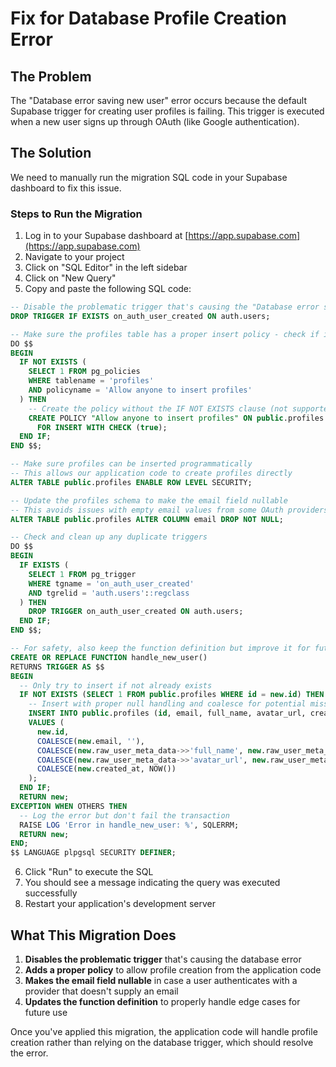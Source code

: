 # Fix for Database Profile Creation Error

## The Problem

The "Database error saving new user" error occurs because the default Supabase trigger for creating user profiles is failing. This trigger is executed when a new user signs up through OAuth (like Google authentication).

## The Solution

We need to manually run the migration SQL code in your Supabase dashboard to fix this issue.

### Steps to Run the Migration

1. Log in to your Supabase dashboard at [https://app.supabase.com](https://app.supabase.com)
2. Navigate to your project
3. Click on "SQL Editor" in the left sidebar
4. Click on "New Query"
5. Copy and paste the following SQL code:

```sql
-- Disable the problematic trigger that's causing the "Database error saving new user" error
DROP TRIGGER IF EXISTS on_auth_user_created ON auth.users;

-- Make sure the profiles table has a proper insert policy - check if it exists first
DO $$
BEGIN
  IF NOT EXISTS (
    SELECT 1 FROM pg_policies
    WHERE tablename = 'profiles'
    AND policyname = 'Allow anyone to insert profiles'
  ) THEN
    -- Create the policy without the IF NOT EXISTS clause (not supported)
    CREATE POLICY "Allow anyone to insert profiles" ON public.profiles
      FOR INSERT WITH CHECK (true);
  END IF;
END $$;

-- Make sure profiles can be inserted programmatically
-- This allows our application code to create profiles directly
ALTER TABLE public.profiles ENABLE ROW LEVEL SECURITY;

-- Update the profiles schema to make the email field nullable
-- This avoids issues with empty email values from some OAuth providers
ALTER TABLE public.profiles ALTER COLUMN email DROP NOT NULL;

-- Check and clean up any duplicate triggers
DO $$
BEGIN
  IF EXISTS (
    SELECT 1 FROM pg_trigger
    WHERE tgname = 'on_auth_user_created'
    AND tgrelid = 'auth.users'::regclass
  ) THEN
    DROP TRIGGER on_auth_user_created ON auth.users;
  END IF;
END $$;

-- For safety, also keep the function definition but improve it for future use
CREATE OR REPLACE FUNCTION handle_new_user()
RETURNS TRIGGER AS $$
BEGIN
  -- Only try to insert if not already exists
  IF NOT EXISTS (SELECT 1 FROM public.profiles WHERE id = new.id) THEN
    -- Insert with proper null handling and coalesce for potential missing metadata fields
    INSERT INTO public.profiles (id, email, full_name, avatar_url, created_at)
    VALUES (
      new.id,
      COALESCE(new.email, ''),
      COALESCE(new.raw_user_meta_data->>'full_name', new.raw_user_meta_data->>'name', ''),
      COALESCE(new.raw_user_meta_data->>'avatar_url', new.raw_user_meta_data->>'picture', ''),
      COALESCE(new.created_at, NOW())
    );
  END IF;
  RETURN new;
EXCEPTION WHEN OTHERS THEN
  -- Log the error but don't fail the transaction
  RAISE LOG 'Error in handle_new_user: %', SQLERRM;
  RETURN new;
END;
$$ LANGUAGE plpgsql SECURITY DEFINER;
```

6. Click "Run" to execute the SQL
7. You should see a message indicating the query was executed successfully
8. Restart your application's development server

## What This Migration Does

1. **Disables the problematic trigger** that's causing the database error
2. **Adds a proper policy** to allow profile creation from the application code
3. **Makes the email field nullable** in case a user authenticates with a provider that doesn't supply an email
4. **Updates the function definition** to properly handle edge cases for future use

Once you've applied this migration, the application code will handle profile creation rather than relying on the database trigger, which should resolve the error.